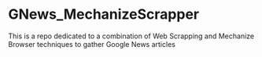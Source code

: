 # GNews_MechanizeScrapper
This is a repo dedicated to a combination of Web Scrapping and Mechanize Browser techniques to gather Google News articles
